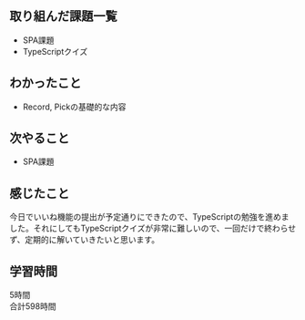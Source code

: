 ## 取り組んだ課題一覧
- SPA課題
- TypeScriptクイズ

## わかったこと
- Record, Pickの基礎的な内容

## 次やること
- SPA課題

## 感じたこと
今日でいいね機能の提出が予定通りにできたので、TypeScriptの勉強を進めました。それにしてもTypeScriptクイズが非常に難しいので、一回だけで終わらせず、定期的に解いていきたいと思います。

## 学習時間
5時間<br />
合計598時間